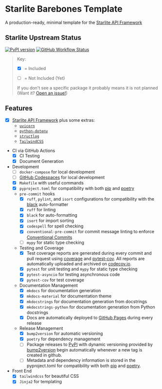 # Starlite Barebones Template
A production-ready, minimal template for the [Starlite API Framework](https://github.com/starlite-api/starlite)

## Starlite Upstream Status
[![PyPI version](https://badge.fury.io/py/starlite.svg)](https://badge.fury.io/py/starlite)
[![GitHub Workflow Status](https://img.shields.io/github/actions/workflow/status/starlite-api/starlite/publish.yaml)](https://img.shields.io/github/actions/workflow/status/starlite-api/starlite/publish.yaml)



> Key:
>
> - [x] = Included
>
> - [ ] = Not Included (Yet)
>
> If you don't see a specific package it probably means it is not planned (Want it? [Open an issue!](https://github.com/JacobCoffee/starlite-barebones-template/issues/new/choose))


## Features

- [x] [Starlite API Framework](https://starlite-api.github.io/starlite/) plus some extras:
    * [`uvicorn`](https://www.uvicorn.org/)
    * [`python-dotenv`](https://github.com/theskumar/python-dotenv)
    * [`structlog`](https://www.structlog.org/en/stable/)
    * [`TailwindCSS`](https://tailwindcss.com/)
- CI via GitHub Actions
    - [x] CI Testing
    - [x] Document Generation
- Development
    - [ ] `docker-compose` for local development
    - [ ] [GitHub Codespaces](https://github.com/features/codespaces) for local development
    - [x] `Makefile` with useful commands
    - [x] `pyproject.toml` for compatibility with both [pip](https://pip.pypa.io/en/stable/) and [poetry](https://python-poetry.org/docs/)
    - `pre-commit` hooks
        - [x] `ruff`, `pylint`, and `isort` configurations for compatibility with the [black](https://black.readthedocs.io/en/stable/) auto-formatter
        - [x] `ruff` for linting
        - [x] `black` for auto-formatting
        - [x] `isort` for import sorting
        - [x] `codespell` for spell checking
        - [x] `conventional-pre-commit` for commit message linting to enforce [Conventional Commits](https://www.conventionalcommits.org/en/v1.0.0/)
        - [ ] `mypy` for static type checking
    - Testing and Coverage
        - [x] Test coverage reports are generated during every commit and pull request using [coverage](https://coverage.readthedocs.io/en/6.4.1/) and [pytest-cov](https://pytest-cov.readthedocs.io/en/latest/). All reports are automatically uploaded and archived on [codecov.io](https://about.codecov.io/).
        - [x] `pytest` for unit testing and `mypy` for static type checking
        - [x] `pytest-asyncio` for testing asynchronous code
        - [x] `pytest-cov` for test coverage
    - Documentation Management
        - [x] `mkdocs` for documentation generation
        - [x] `mkdocs-material` for documentation theme
        - [x] `mkdocstrings` for documentation generation from docstrings
        - [x] `mkdocstrings-python` for documentation generation from Python docstrings
        - [x] Docs are automatically deployed to [GitHub Pages](https://docs.github.com/en/pages) during every release
    - Release Management
        - [x] `bump2version` for automatic versioning
        - [x] `poetry` for dependency management
        - [ ] Package releases to [PyPI](https://pypi.org/) with dynamic versioning provided by [bump2version](https://github.com/c4urself/bump2version) begin automatically whenever a new tag is created in github.
        - [ ] Metadata and dependency information is stored in the pyproject.toml for compatibility with both [pip](https://pip.pypa.io/en/stable/) and [poetry](https://python-poetry.org/docs/).
- Front End
    - [x] `tailwindcss` for beautiful CSS
    - [x] `Jinja2` for templating
